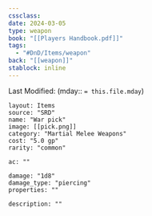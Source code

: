 ```yaml
---
cssclass: 
date: 2024-03-05
type: weapon
book: "[[Players Handbook.pdf]]"
tags:
  - "#DnD/Items/weapon"
back: "[[weapon]]"
stablock: inline
---
```

Last Modified: (mday:: `= this.file.mday`)


```statblock
layout: Items
source: "SRD"
name: "War pick"
image: [[pick.png]]
category: "Martial Melee Weapons"
cost: "5.0 gp"
rarity: "common"

ac: ""

damage: "1d8"
damage_type: "piercing"
properties: ""

description: ""
```